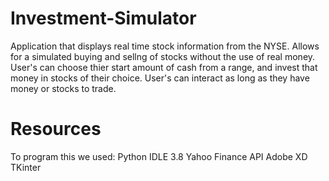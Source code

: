 # Investment-Simulator

Application that displays real time stock information from the NYSE. Allows for a simulated buying and sellng of stocks without the use of real money. User's can choose thier start amount of cash from a range, and invest that money in stocks of their choice. User's can interact as long as they have money or stocks to trade.

# Resources
To program this we used:
Python IDLE 3.8
Yahoo Finance API
Adobe XD
TKinter
